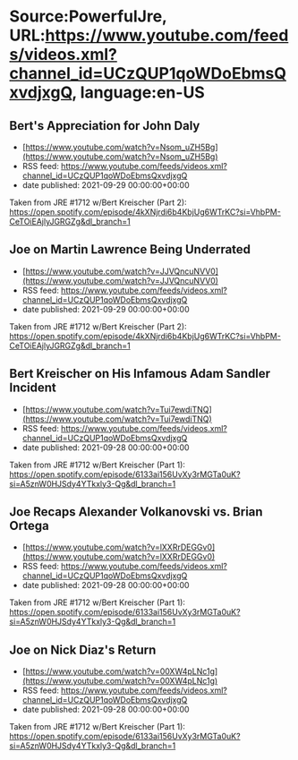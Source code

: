 # Source:PowerfulJre, URL:https://www.youtube.com/feeds/videos.xml?channel_id=UCzQUP1qoWDoEbmsQxvdjxgQ, language:en-US

## Bert's Appreciation for John Daly
 - [https://www.youtube.com/watch?v=Nsom_uZH5Bg](https://www.youtube.com/watch?v=Nsom_uZH5Bg)
 - RSS feed: https://www.youtube.com/feeds/videos.xml?channel_id=UCzQUP1qoWDoEbmsQxvdjxgQ
 - date published: 2021-09-29 00:00:00+00:00

Taken from JRE #1712 w/Bert Kreischer (Part 2):
https://open.spotify.com/episode/4kXNjrdi6b4KbjUg6WTrKC?si=VhbPM-CeTOiEAjlyJGRGZg&dl_branch=1

## Joe on Martin Lawrence Being Underrated
 - [https://www.youtube.com/watch?v=JJVQncuNVV0](https://www.youtube.com/watch?v=JJVQncuNVV0)
 - RSS feed: https://www.youtube.com/feeds/videos.xml?channel_id=UCzQUP1qoWDoEbmsQxvdjxgQ
 - date published: 2021-09-29 00:00:00+00:00

Taken from JRE #1712 w/Bert Kreischer (Part 2):
https://open.spotify.com/episode/4kXNjrdi6b4KbjUg6WTrKC?si=VhbPM-CeTOiEAjlyJGRGZg&dl_branch=1

## Bert Kreischer on His Infamous Adam Sandler Incident
 - [https://www.youtube.com/watch?v=Tui7ewdiTNQ](https://www.youtube.com/watch?v=Tui7ewdiTNQ)
 - RSS feed: https://www.youtube.com/feeds/videos.xml?channel_id=UCzQUP1qoWDoEbmsQxvdjxgQ
 - date published: 2021-09-28 00:00:00+00:00

Taken from JRE #1712 w/Bert Kreischer (Part 1):
https://open.spotify.com/episode/6133ai156UvXy3rMGTa0uK?si=A5znW0HJSdy4YTkxly3-Qg&dl_branch=1

## Joe Recaps Alexander Volkanovski vs. Brian Ortega
 - [https://www.youtube.com/watch?v=lXXRrDEGGv0](https://www.youtube.com/watch?v=lXXRrDEGGv0)
 - RSS feed: https://www.youtube.com/feeds/videos.xml?channel_id=UCzQUP1qoWDoEbmsQxvdjxgQ
 - date published: 2021-09-28 00:00:00+00:00

Taken from JRE #1712 w/Bert Kreischer (Part 1):
https://open.spotify.com/episode/6133ai156UvXy3rMGTa0uK?si=A5znW0HJSdy4YTkxly3-Qg&dl_branch=1

## Joe on Nick Diaz's Return
 - [https://www.youtube.com/watch?v=00XW4pLNc1g](https://www.youtube.com/watch?v=00XW4pLNc1g)
 - RSS feed: https://www.youtube.com/feeds/videos.xml?channel_id=UCzQUP1qoWDoEbmsQxvdjxgQ
 - date published: 2021-09-28 00:00:00+00:00

Taken from JRE #1712 w/Bert Kreischer (Part 1):
https://open.spotify.com/episode/6133ai156UvXy3rMGTa0uK?si=A5znW0HJSdy4YTkxly3-Qg&dl_branch=1

